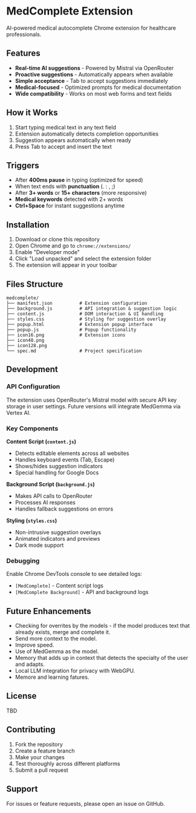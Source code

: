 # MedComplete Extension

AI-powered medical autocomplete Chrome extension for healthcare professionals.

## Features

- **Real-time AI suggestions** - Powered by Mistral via OpenRouter
- **Proactive suggestions** - Automatically appears when available
- **Simple acceptance** - Tab to accept suggestions immediately
- **Medical-focused** - Optimized prompts for medical documentation
- **Wide compatibility** - Works on most web forms and text fields

## How it Works

1. Start typing medical text in any text field
2. Extension automatically detects completion opportunities
3. Suggestion appears automatically when ready
4. Press Tab to accept and insert the text

## Triggers

- After **400ms pause** in typing (optimized for speed)
- When text ends with **punctuation** (. : , ;)
- After **3+ words** or **15+ characters** (more responsive)
- **Medical keywords** detected with 2+ words
- **Ctrl+Space** for instant suggestions anytime

## Installation

1. Download or clone this repository
2. Open Chrome and go to `chrome://extensions/`
3. Enable "Developer mode" 
4. Click "Load unpacked" and select the extension folder
5. The extension will appear in your toolbar

## Files Structure

```
medcomplete/
├── manifest.json          # Extension configuration
├── background.js          # API integration & suggestion logic
├── content.js             # DOM interaction & UI handling  
├── styles.css             # Styling for suggestion overlay
├── popup.html             # Extension popup interface
├── popup.js               # Popup functionality
├── icon16.png             # Extension icons
├── icon48.png
├── icon128.png
└── spec.md                # Project specification
```

## Development

### API Configuration
The extension uses OpenRouter's Mistral model with secure API key storage in user settings. Future versions will integrate MedGemma via Vertex AI.

### Key Components

**Content Script (`content.js`)**
- Detects editable elements across all websites
- Handles keyboard events (Tab, Escape)
- Shows/hides suggestion indicators
- Special handling for Google Docs

**Background Script (`background.js`)**  
- Makes API calls to OpenRouter
- Processes AI responses
- Handles fallback suggestions on errors

**Styling (`styles.css`)**
- Non-intrusive suggestion overlays
- Animated indicators and previews
- Dark mode support

### Debugging

Enable Chrome DevTools console to see detailed logs:
- `[MedComplete]` - Content script logs
- `[MedComplete Background]` - API and background logs

## Future Enhancements

- Checking for overrites by the models - if the model produces text that already exists, merge and complete it.
- Send more context to the model.
- Improve speed. 
- Use of MedGemma as the model.
- Memory that adds up in context that detects the specialty of the user and adapts. 
- Local LLM integration for privacy with WebGPU.
- Memore and learning fatures. 

## License

TBD

## Contributing

1. Fork the repository
2. Create a feature branch
3. Make your changes
4. Test thoroughly across different platforms
5. Submit a pull request

## Support

For issues or feature requests, please open an issue on GitHub.
